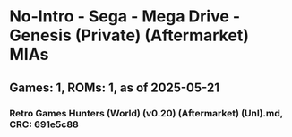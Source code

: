 # No-Intro - Sega - Mega Drive - Genesis (Private) (Aftermarket) MIAs
## Games: 1, ROMs: 1, as of 2025-05-21

### Retro Games Hunters (World) (v0.20) (Aftermarket) (Unl).md, CRC: 691e5c88
